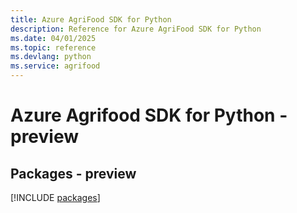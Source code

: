 ```yaml
---
title: Azure AgriFood SDK for Python
description: Reference for Azure AgriFood SDK for Python
ms.date: 04/01/2025
ms.topic: reference
ms.devlang: python
ms.service: agrifood
---
```

# Azure Agrifood SDK for Python - preview
## Packages - preview
[!INCLUDE [packages](agrifood-index.md)]